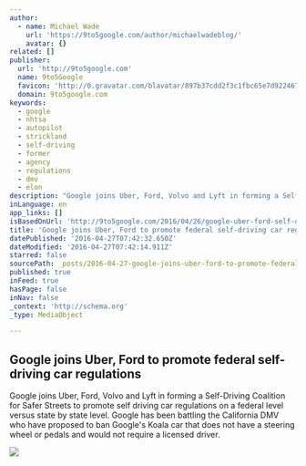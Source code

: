 ```yaml
---
author:
  - name: Michael Wade
    url: 'https://9to5google.com/author/michaelwadeblog/'
    avatar: {}
related: []
publisher:
  url: 'http://9to5google.com'
  name: 9to5Google
  favicon: 'http://0.gravatar.com/blavatar/897b37cdd2f3c1fbc65e7d9224673d5f?s=16'
  domain: 9to5google.com
keywords:
  - google
  - nhtsa
  - autopilot
  - strickland
  - self-driving
  - former
  - agency
  - regulations
  - dmv
  - elon
description: "Google joins Uber, Ford, Volvo and Lyft in forming a Self-Driving Coalition for Safer Streets to promote self driving car regulations on a federal level versus state by state level. Google has been battling the California DMV who have proposed to ban Google's Koala car that does not have a steering wheel or pedals and would not require a licensed driver."
inLanguage: en
app_links: []
isBasedOnUrl: 'http://9to5google.com/2016/04/26/google-uber-ford-self-driving-car-regulations/'
title: 'Google joins Uber, Ford to promote federal self-driving car regulations'
datePublished: '2016-04-27T07:42:32.650Z'
dateModified: '2016-04-27T07:42:14.911Z'
starred: false
sourcePath: _posts/2016-04-27-google-joins-uber-ford-to-promote-federal-self-driving-car.md
published: true
inFeed: true
hasPage: false
inNav: false
_context: 'http://schema.org'
_type: MediaObject

---
```

<article style=""><h1>Google joins Uber, Ford to promote federal self-driving car regulations</h1><p>Google joins Uber, Ford, Volvo and Lyft in forming a Self-Driving Coalition for Safer Streets to promote self driving car regulations on a federal level versus state by state level. Google has been battling the California DMV who have proposed to ban Google's Koala car that does not have a steering wheel or pedals and would not require a licensed driver.</p><img src="https://i2.wp.com/9to5google.files.wordpress.com/2016/04/self-driving-car.jpg?fit=440%2C330&amp;ssl=1" /></article>